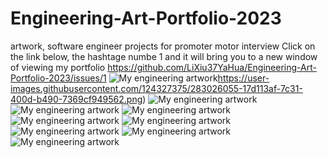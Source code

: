 # Engineering-Art-Portfolio-2023
artwork, software engineer projects for promoter motor interview
Click on the link below, the hashtage numbe 1 and it will bring you to a new window of viewing my portfolio
https://github.com/LiXiu37YaHua/Engineering-Art-Portfolio-2023/issues/1
![My engineering artwork](https://user-images.githubusercontent.com/124327375/283026055-17d113af-7c31-400d-b490-7369cf949562.png)https://user-images.githubusercontent.com/124327375/283026055-17d113af-7c31-400d-b490-7369cf949562.png)
![My engineering artwork](https://user-images.githubusercontent.com/124327375/283026057-44e4aafb-6e53-4192-9af3-028959e977f1.png)
![My engineering artwork](https://user-images.githubusercontent.com/124327375/283026038-473f99c7-1225-4367-8f5e-d7c2d18e1f18.png)
![My engineering artwork](https://user-images.githubusercontent.com/124327375/283027551-6d27f784-28d8-40ab-8dee-86b081c73b51.png)
![My engineering artwork](https://user-images.githubusercontent.com/124327375/283027465-bdf2ca87-ec69-44c3-bf75-7f16c2825d44.png)
![My engineering artwork](https://user-images.githubusercontent.com/124327375/283027509-e9faad70-db86-4d43-a566-4aaf85e4045d.png)
![My engineering artwork](https://user-images.githubusercontent.com/124327375/283027784-60d0ef8d-b0ed-4c4d-aed4-bca8418c244b.jpg)
![My engineering artwork](https://user-images.githubusercontent.com/124327375/283025483-24e6a23c-6b6c-42d2-9b57-6fe3fe8101ab.png)
![My engineering artwork](https://user-images.githubusercontent.com/124327375/283025488-7fb0fa19-a46f-41fa-b161-2f8a770fee1e.png)

